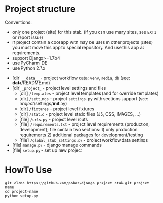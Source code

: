 # Project structure #

Conventions: 
 * only one project (site) for this stab. (if you can use many sites, see `EXT1` or report issue)
 * if project contain a cool app with may be uses in other projects (sites) you must move this app to special repository.
And use this app as requirements.
 * support Django>=1.7b4
 * use PyCharm IDE
 * use Python 2.7.x


 - [dir] `__data__` - project workflow data: `venv`, `media`, `db` (see: __data__/README.md)
 - [dir] `_project_` - project level settings and files
    - [dir] `/templates` - project level templates (and for override templates)
    - [dir] `/settings` - project `settings.py` with sections support (see: _project_/settings/__init__.py)
    - [dir] `/fixtures` - project level fixtures
    - [dir] `/static` - project level static files (JS, CSS, IMAGES, ...)
    - [file] `/urls.py` - project level routs
    - [file] `/requirements.txt` - project level requirements (production, development); file contain two sections: 1) only production requirements 2) additional packages for development/testing
    - [file] `/global_stub_settings.py` - project workflow data settings
 - [file] `manage.py` - django manage commands
 - [file] `setup.py` - set up new project

# HowTo Use #

    git clone https://github.com/pahaz/django-project-stub.git project-name
    cd project-name
    python setup.py

